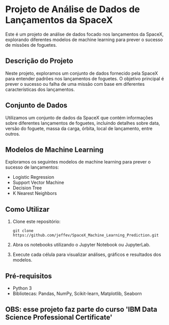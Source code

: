 # Projeto de Análise de Dados de Lançamentos da SpaceX

Este é um projeto de análise de dados focado nos lançamentos da SpaceX, explorando diferentes modelos de machine learning para prever o sucesso de missões de foguetes.

## Descrição do Projeto

Neste projeto, exploramos um conjunto de dados fornecido pela SpaceX para entender padrões nos lançamentos de foguetes. O objetivo principal é prever o sucesso ou falha de uma missão com base em diferentes características dos lançamentos.

## Conjunto de Dados

Utilizamos um conjunto de dados da SpaceX que contém informações sobre diferentes lançamentos de foguetes, incluindo detalhes sobre data, versão do foguete, massa da carga, órbita, local de lançamento, entre outros.

## Modelos de Machine Learning

Exploramos os seguintes modelos de machine learning para prever o sucesso de lançamentos:
- Logistic Regression
- Support Vector Machine
- Decision Tree
- K Nearest Neighbors

## Como Utilizar

1. Clone este repositório:
   ```
   git clone https://github.com/jeffev/SpaceX_Machine_Learning_Prediction.git
   ```

2. Abra os notebooks utilizando o Jupyter Notebook ou JupyterLab.

3. Execute cada célula para visualizar análises, gráficos e resultados dos modelos.

## Pré-requisitos

- Python 3
- Bibliotecas: Pandas, NumPy, Scikit-learn, Matplotlib, Seaborn


## OBS: esse projeto faz parte do curso 'IBM Data Science Professional Certificate'
